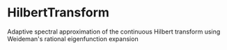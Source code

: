 # HilbertTransform
Adaptive spectral approximation of the continuous Hilbert transform using Weideman's rational eigenfunction expansion
